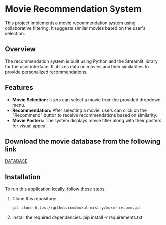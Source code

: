 # Movie Recommendation System

This project implements a movie recommendation system using collaborative filtering. It suggests similar movies based on the user's selection.

## Overview

The recommendation system is built using Python and the Streamlit library for the user interface. It utilizes data on movies and their similarities to provide personalized recommendations.

## Features

- **Movie Selection:** Users can select a movie from the provided dropdown menu.
- **Recommendation:** After selecting a movie, users can click on the "Recommend" button to receive recommendations based on similarity.
- **Movie Posters:** The system displays movie titles along with their posters for visual appeal.

## Download the movie database from the following link
<a href="https://drive.google.com/drive/folders/1o_EHre5JOQ4BQz4uZX4WY7yU9wvYjr4C?usp=drive_link">DATABASE</a>

## Installation

To run this application locally, follow these steps:

1. Clone this repository:

   ```bash
   git clone https://github.com/mukul-mistry/movie-recomm.git
   
2. Install the required dependencies:
   pip install -r requirements.txt


